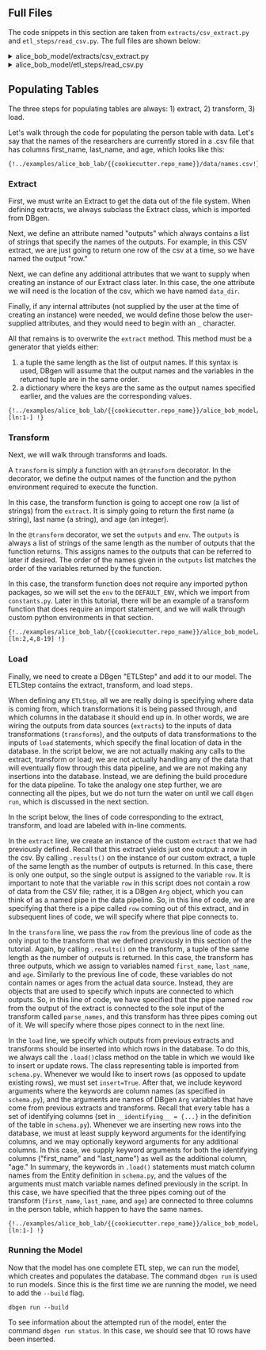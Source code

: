 <!--
   Copyright 2022 Modelyst LLC

   Licensed under the Apache License, Version 2.0 (the "License");
   you may not use this file except in compliance with the License.
   You may obtain a copy of the License at

       http://www.apache.org/licenses/LICENSE-2.0

   Unless required by applicable law or agreed to in writing, software
   distributed under the License is distributed on an "AS IS" BASIS,
   WITHOUT WARRANTIES OR CONDITIONS OF ANY KIND, either express or implied.
   See the License for the specific language governing permissions and
   limitations under the License.
 -->

## Full Files

The code snippets in this section are taken from `extracts/csv_extract.py` and `etl_steps/read_csv.py`. The full files are shown below:

<details>
<summary>alice_bob_model/extracts/csv_extract.py</summary>

```python3
{!../examples/alice_bob_lab/{{cookiecutter.repo_name}}/alice_bob_model/extracts/csv_extract.py [ln:1-] !}
```
</details>

<details>
<summary>alice_bob_model/etl_steps/read_csv.py</summary>

```python3
{!../examples/alice_bob_lab/{{cookiecutter.repo_name}}/alice_bob_model/etl_steps/read_csv.py [ln:1-] !}
```
</details>

## Populating Tables

The three steps for populating tables are always: 1) extract, 2) transform, 3) load.

Let's walk through the code for populating the person table with data. Let's say
that the names of the researchers are currently stored in a .csv file that has
columns first_name, last_name, and age, which looks like this:

```
{!../examples/alice_bob_lab/{{cookiecutter.repo_name}}/data/names.csv!}
```

### Extract

First, we must write an Extract to get the data out of the file system. When defining extracts, we always subclass the Extract class, which is imported from DBgen.

Next, we define an attribute named "outputs" which always contains a list of strings that specify the names of the outputs. For example, in this CSV extract, we are just going to return one row of the csv at a time, so we have named the output "row."

Next, we can define any additional attributes that we want to supply when creating an instance of our Extract class later. In this case, the one attribute we will need is the location of the csv, which we have named `data_dir`.

Finally, if any internal attributes (not supplied by the user at the time of creating an instance) were needed, we would define those below the user-supplied attributes, and they would need to begin with an `_` character.

All that remains is to overwrite the `extract` method. This method must be a generator that yields either:

1. a tuple the same length as the list of output names. If this syntax is used, DBgen will assume that the output names and the variables in the returned tuple are in the same order.
2. a dictionary where the keys are the same as the output names specified earlier, and the values are the corresponding values.

```python3
{!../examples/alice_bob_lab/{{cookiecutter.repo_name}}/alice_bob_model/extracts/csv_extract.py [ln:1-] !}
```

### Transform

Next, we will walk through transforms and loads.

A `transform` is simply a function with an `@transform` decorator. In the decorator, we define the output names of the function and the python environment required to execute the function.

In this case, the transform function is going to accept one row (a list of strings) from the `extract`. It is simply going to return the first name (a string), last name (a string), and age (an integer).

In the `@transform` decorator, we set the `outputs` and `env`. The `outputs` is always a list of strings of the same length as the number of outputs that the function returns. This assigns names to the outputs that can be referred to later if desired. The order of the names given in the `outputs` list matches the order of the variables returned by the function.

In this case, the transform function does not require any imported python packages, so we will set the `env` to the `DEFAULT_ENV`, which we import from `constants.py`. Later in this tutorial, there will be an example of a transform function that does require an import statement, and we will walk through custom python environments in that section.

```python3
{!../examples/alice_bob_lab/{{cookiecutter.repo_name}}/alice_bob_model/etl_steps/read_csv.py [ln:2,4,8-19] !}
```

### Load

Finally, we need to create a DBgen "ETLStep" and add it to our model. The ETLStep contains the extract, transform, and load steps.

When defining any `ETLStep`, all we are really doing is specifying where data is coming from, which transformations it is being passed through, and which columns in the database it should end up in. In other words, we are wiring the outputs from data sources (`extracts`) to the inputs of data transformations (`transforms`), and the outputs of data transformations to the inputs of `load` statements, which specify the final location of data in the database. In the script below, we are not actually making any calls to the extract, transform or load; we are not actually handling any of the data that will eventually flow through this data pipeline, and we are not making any insertions into the database. Instead, we are defining the build procedure for the data pipeline. To take the analogy one step further, we are connecting all the pipes, but we do not turn the water on until we call `dbgen run`, which is discussed in the next section.

In the script below, the lines of code corresponding to the extract, transform, and load are labeled with in-line comments.

In the `extract` line, we create an instance of the custom `extract` that we had previously defined. Recall that this extract yields just one output: a row in the csv. By calling `.results()` on the instance of our custom extract, a tuple of the same length as the number of outputs is returned. In this case, there is only one output, so the single output is assigned to the variable `row`. It is important to note that the variable `row` in this script does not contain a row of data from the CSV file; rather, it is a DBgen `Arg` object, which you can think of as a named pipe in the data pipeline. So, in this line of code, we are specifying that there is a pipe called `row` coming out of this extract, and in subsequent lines of code, we will specify where that pipe connects to.

In the `transform` line, we pass the `row` from the previous line of code as the only input to the transform that we defined previously in this section of the tutorial. Again, by calling `.results()` on the transform, a tuple of the same length as the number of outputs is returned. In this case, the transform has three outputs, which we assign to variables named `first_name`, `last_name`, and `age`. Similarly to the previous line of code, these variables do not contain names or ages from the actual data source. Instead, they are objects that are used to specify which inputs are connected to which outputs. So, in this line of code, we have specified that the pipe named `row` from the output of the extract is connected to the sole input of the transform called `parse_names`, and this transform has three pipes coming out of it. We will specify where those pipes connect to in the next line.

In the `load` line, we specify which outputs from previous extracts and transforms should be inserted into which rows in the database. To do this, we always call the `.load()`class method on the table in which we would like to insert or update rows. The class representing table is imported from `schema.py`. Whenever we would like to insert rows (as opposed to update existing rows), we must set `insert=True`. After that, we include keyword arguments where the keywords are column names (as specified in `schema.py`), and the arguments are names of DBgen `Arg` variables that have come from previous extracts and transforms. Recall that every table has a set of identifying columns (set in `__identifying__ = {...}` in the definition of the table in `schema.py`). Whenever we are inserting new rows into the database, we must at least supply keyword arguments for the identifying columns, and we may optionally keyword arguments for any additional columns. In this case, we supply keyword arguments for both the identifying columns ("first_name" and "last_name") as well as the additional column, "age." In summary, the keywords in `.load()` statements must match column names from the Entity definition in `schema.py`, and the values of the arguments must match variable names defined previously in the script. In this case, we have specified that the three pipes coming out of the transform (`first_name`, `last_name`, and `age`) are connected to three columns in the person table, which happen to have the same names.

```python3
{!../examples/alice_bob_lab/{{cookiecutter.repo_name}}/alice_bob_model/etl_steps/read_csv.py [ln:1-] !}
```

### Running the Model

Now that the model has one complete ETL step, we can run the model, which creates and populates the database. The command `dbgen run` is used to run models. Since this is the first time we are running the model, we need to add the `--build` flag.

```dbgen run --build```

To see information about the attempted run of the model, enter the command `dbgen run status`. In this case, we should see that 10 rows have been inserted.
